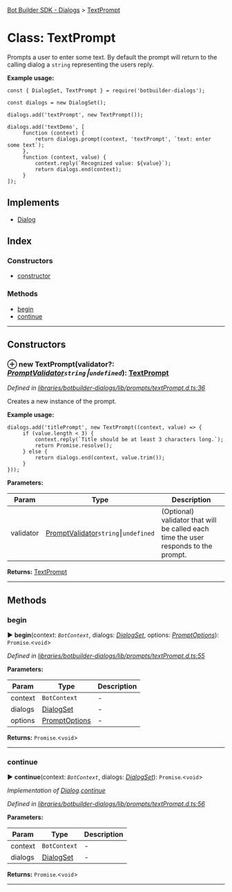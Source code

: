 [Bot Builder SDK - Dialogs](../README.md) > [TextPrompt](../classes/botbuilder_dialogs.textprompt.md)



# Class: TextPrompt


Prompts a user to enter some text. By default the prompt will return to the calling dialog a `string` representing the users reply.

**Example usage:**

    const { DialogSet, TextPrompt } = require('botbuilder-dialogs');

    const dialogs = new DialogSet();

    dialogs.add('textPrompt', new TextPrompt());

    dialogs.add('textDemo', [
         function (context) {
             return dialogs.prompt(context, 'textPrompt', `text: enter some text`);
         },
         function (context, value) {
             context.reply(`Recognized value: ${value}`);
             return dialogs.end(context);
         }
    ]);

## Implements

* [Dialog](../interfaces/botbuilder_dialogs.dialog.md)

## Index

### Constructors

* [constructor](botbuilder_dialogs.textprompt.md#constructor)


### Methods

* [begin](botbuilder_dialogs.textprompt.md#begin)
* [continue](botbuilder_dialogs.textprompt.md#continue)



---
## Constructors
<a id="constructor"></a>


### ⊕ **new TextPrompt**(validator?: *[PromptValidator](../#promptvalidator)`string`⎮`undefined`*): [TextPrompt](botbuilder_dialogs.textprompt.md)


*Defined in [libraries/botbuilder-dialogs/lib/prompts/textPrompt.d.ts:36](https://github.com/Microsoft/botbuilder-js/blob/4638a56/libraries/botbuilder-dialogs/lib/prompts/textPrompt.d.ts#L36)*



Creates a new instance of the prompt.

**Example usage:**

    dialogs.add('titlePrompt', new TextPrompt((context, value) => {
         if (value.length < 3) {
             context.reply(`Title should be at least 3 characters long.`);
             return Promise.resolve();
         } else {
             return dialogs.end(context, value.trim());
         }
    }));


**Parameters:**

| Param | Type | Description |
| ------ | ------ | ------ |
| validator | [PromptValidator](../#promptvalidator)`string`⎮`undefined`   |  (Optional) validator that will be called each time the user responds to the prompt. |





**Returns:** [TextPrompt](botbuilder_dialogs.textprompt.md)

---


## Methods
<a id="begin"></a>

###  begin

► **begin**(context: *`BotContext`*, dialogs: *[DialogSet](botbuilder_dialogs.dialogset.md)*, options: *[PromptOptions](../interfaces/botbuilder_dialogs.promptoptions.md)*): `Promise`.<`void`>



*Defined in [libraries/botbuilder-dialogs/lib/prompts/textPrompt.d.ts:55](https://github.com/Microsoft/botbuilder-js/blob/4638a56/libraries/botbuilder-dialogs/lib/prompts/textPrompt.d.ts#L55)*



**Parameters:**

| Param | Type | Description |
| ------ | ------ | ------ |
| context | `BotContext`   |  - |
| dialogs | [DialogSet](botbuilder_dialogs.dialogset.md)   |  - |
| options | [PromptOptions](../interfaces/botbuilder_dialogs.promptoptions.md)   |  - |





**Returns:** `Promise`.<`void`>





___

<a id="continue"></a>

###  continue

► **continue**(context: *`BotContext`*, dialogs: *[DialogSet](botbuilder_dialogs.dialogset.md)*): `Promise`.<`void`>



*Implementation of [Dialog](../interfaces/botbuilder_dialogs.dialog.md).[continue](../interfaces/botbuilder_dialogs.dialog.md#continue)*

*Defined in [libraries/botbuilder-dialogs/lib/prompts/textPrompt.d.ts:56](https://github.com/Microsoft/botbuilder-js/blob/4638a56/libraries/botbuilder-dialogs/lib/prompts/textPrompt.d.ts#L56)*



**Parameters:**

| Param | Type | Description |
| ------ | ------ | ------ |
| context | `BotContext`   |  - |
| dialogs | [DialogSet](botbuilder_dialogs.dialogset.md)   |  - |





**Returns:** `Promise`.<`void`>





___


